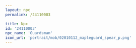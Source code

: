 ```yaml
---
layout: npc
permalink: /24110003

title: Npc
id: '24110003'
npc_name: 'Guardsman'
icon_url: 'portrait/mob/02010112_mapleguard_spear_p.png'
---
```

